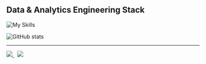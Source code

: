 ## Data & Analytics Engineering Stack

![My Skills](https://skillicons.dev/icons?i=py,ai,docker,gcp,mysql,postgres,bitbucket,github,githubactions,vscode,postman,figma,firebase,linux&perline=7)

![GitHub stats](https://github-readme-stats.vercel.app/api?username=IvanildoBarauna&hide=stars,contribs&show=prs_merged,prs_merged_percentage&show_icons=true&theme=default&include_all_commits=true&rank_icon=github)

---
<p align="left">
  <a href="https://github.com/IvanildoBarauna/ETL-awesome-api">
    <img align="bottom" src="https://github-readme-stats.vercel.app/api/pin/?username=IvanildoBarauna&repo=ETL-awesome-api&show_owner=true" />
  </a>
  &nbsp;<!-- Espaço entre os componentes -->
  <a href="https://github.com/IvanildoBarauna">
    <img align="bottom" src="https://github-readme-stats.vercel.app/api/top-langs/?username=IvanildoBarauna&hide_border=true&layout=compact" />
  </a>
</p>




